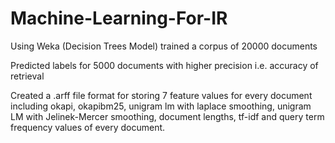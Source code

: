 # Machine-Learning-For-IR
Using Weka (Decision Trees Model) trained a corpus of 20000 documents

Predicted labels for 5000 documents with higher precision i.e. accuracy of retrieval

Created a .arff file format for storing 7 feature values for every document including okapi, okapibm25, unigram lm with laplace smoothing, unigram LM with Jelinek-Mercer smoothing, document lengths, tf-idf and query term frequency values of every document.
